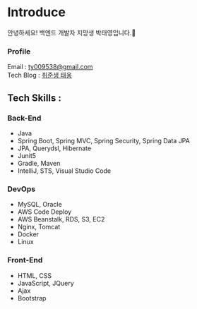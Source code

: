  
# Introduce

안녕하세요! 백엔드 개발자 지망생 박태영입니다.🙌<br/>

### Profile
Email : ty009538@gmail.com <br/>
Tech Blog : [취준생 태옹](https://taetoungs-branch.tistory.com/) <br/>

## Tech Skills :
### Back-End
- Java
- Spring Boot, Spring MVC, Spring Security, Spring Data JPA
- JPA, Querydsl, Hibernate
- Junit5
- Gradle, Maven
- IntelliJ, STS, Visual Studio Code


### DevOps
- MySQL, Oracle
- AWS Code Deploy
- AWS Beanstalk, RDS, S3, EC2
- Nginx, Tomcat
- Docker
- Linux

### Front-End
- HTML, CSS
- JavaScript, JQuery
- Ajax
- Bootstrap
